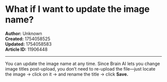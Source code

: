 # What if I want to update the image name?

**Author:** Unknown  
**Created:** 1754058525  
**Updated:** 1754058583  
**Article ID:** 11906448  

---

You can update the image name at any time. Since Brain AI lets you change image titles post-upload, you don’t need to re-upload the file—just locate the image -> click on it -> and rename the title -> click **Save.**
